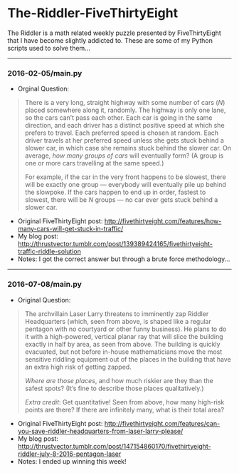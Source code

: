 # The-Riddler-FiveThirtyEight

The Riddler is a math related weekly puzzle presented by FiveThirtyEight that I have become slightly addicted to. These are some of my Python scripts used to solve them...

- - - -

### 2016-02-05/main.py
- Orginal Question:
> There is a very long, straight highway with some number of cars (_N_) placed somewhere along it, randomly. The highway is only one lane, so the cars can’t pass each other. Each car is going in the same direction, and each driver has a distinct positive speed at which she prefers to travel. Each preferred speed is chosen at random. Each driver travels at her preferred speed unless she gets stuck behind a slower car, in which case she remains stuck behind the slower car. On average, _how many groups of cars_ will eventually form? (A group is one or more cars travelling at the same speed.)
> 
> For example, if the car in the very front happens to be slowest, there will be exactly one group — everybody will eventually pile up behind the slowpoke. If the cars happen to end up in order, fastest to slowest, there will be _N_ groups — no car ever gets stuck behind a slower car.

- Original FiveThirtyEight post: http://fivethirtyeight.com/features/how-many-cars-will-get-stuck-in-traffic/
- My blog post: http://thrustvector.tumblr.com/post/139389424165/fivethirtyeight-traffic-riddle-solution
- Notes: I got the correct answer but through a brute force methodology...

- - - -

### 2016-07-08/main.py
- Original Question:
> The archvillain Laser Larry threatens to imminently zap Riddler Headquarters (which, seen from above, is shaped like a regular pentagon with no courtyard or other funny business). He plans to do it with a high-powered, vertical planar ray that will slice the building exactly in half by area, as seen from above. The building is quickly evacuated, but not before in-house mathematicians move the most sensitive riddling equipment out of the places in the building that have an extra high risk of getting zapped.
>
> _Where are those places_, and how much riskier are they than the safest spots? (It’s fine to describe those places qualitatively.)
> 
> _Extra credit_: Get quantitative! Seen from above, how many high-risk points are there? If there are infinitely many, what is their total area?

- Original FiveThirtyEight post: http://fivethirtyeight.com/features/can-you-save-riddler-headquarters-from-laser-larry-please/ 
- My blog post: http://thrustvector.tumblr.com/post/147154860170/fivethirtyeight-riddler-july-8-2016-pentagon-laser
- Notes: I ended up winning this week!
